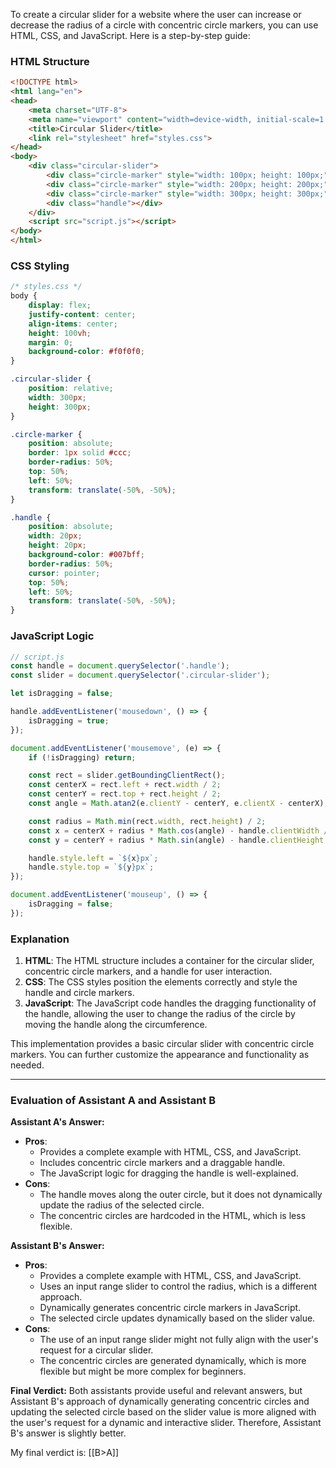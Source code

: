 
To create a circular slider for a website where the user can increase or decrease the radius of a circle with concentric circle markers, you can use HTML, CSS, and JavaScript. Here is a step-by-step guide:

### HTML Structure

```html
<!DOCTYPE html>
<html lang="en">
<head>
    <meta charset="UTF-8">
    <meta name="viewport" content="width=device-width, initial-scale=1.0">
    <title>Circular Slider</title>
    <link rel="stylesheet" href="styles.css">
</head>
<body>
    <div class="circular-slider">
        <div class="circle-marker" style="width: 100px; height: 100px;"></div>
        <div class="circle-marker" style="width: 200px; height: 200px;"></div>
        <div class="circle-marker" style="width: 300px; height: 300px;"></div>
        <div class="handle"></div>
    </div>
    <script src="script.js"></script>
</body>
</html>
```

### CSS Styling

```css
/* styles.css */
body {
    display: flex;
    justify-content: center;
    align-items: center;
    height: 100vh;
    margin: 0;
    background-color: #f0f0f0;
}

.circular-slider {
    position: relative;
    width: 300px;
    height: 300px;
}

.circle-marker {
    position: absolute;
    border: 1px solid #ccc;
    border-radius: 50%;
    top: 50%;
    left: 50%;
    transform: translate(-50%, -50%);
}

.handle {
    position: absolute;
    width: 20px;
    height: 20px;
    background-color: #007bff;
    border-radius: 50%;
    cursor: pointer;
    top: 50%;
    left: 50%;
    transform: translate(-50%, -50%);
}
```

### JavaScript Logic

```javascript
// script.js
const handle = document.querySelector('.handle');
const slider = document.querySelector('.circular-slider');

let isDragging = false;

handle.addEventListener('mousedown', () => {
    isDragging = true;
});

document.addEventListener('mousemove', (e) => {
    if (!isDragging) return;

    const rect = slider.getBoundingClientRect();
    const centerX = rect.left + rect.width / 2;
    const centerY = rect.top + rect.height / 2;
    const angle = Math.atan2(e.clientY - centerY, e.clientX - centerX);

    const radius = Math.min(rect.width, rect.height) / 2;
    const x = centerX + radius * Math.cos(angle) - handle.clientWidth / 2;
    const y = centerY + radius * Math.sin(angle) - handle.clientHeight / 2;

    handle.style.left = `${x}px`;
    handle.style.top = `${y}px`;
});

document.addEventListener('mouseup', () => {
    isDragging = false;
});
```

### Explanation

1. **HTML**: The HTML structure includes a container for the circular slider, concentric circle markers, and a handle for user interaction.
2. **CSS**: The CSS styles position the elements correctly and style the handle and circle markers.
3. **JavaScript**: The JavaScript code handles the dragging functionality of the handle, allowing the user to change the radius of the circle by moving the handle along the circumference.

This implementation provides a basic circular slider with concentric circle markers. You can further customize the appearance and functionality as needed.

---

### Evaluation of Assistant A and Assistant B

**Assistant A's Answer:**
- **Pros**:
  - Provides a complete example with HTML, CSS, and JavaScript.
  - Includes concentric circle markers and a draggable handle.
  - The JavaScript logic for dragging the handle is well-explained.
- **Cons**:
  - The handle moves along the outer circle, but it does not dynamically update the radius of the selected circle.
  - The concentric circles are hardcoded in the HTML, which is less flexible.

**Assistant B's Answer:**
- **Pros**:
  - Provides a complete example with HTML, CSS, and JavaScript.
  - Uses an input range slider to control the radius, which is a different approach.
  - Dynamically generates concentric circle markers in JavaScript.
  - The selected circle updates dynamically based on the slider value.
- **Cons**:
  - The use of an input range slider might not fully align with the user's request for a circular slider.
  - The concentric circles are generated dynamically, which is more flexible but might be more complex for beginners.

**Final Verdict:**
Both assistants provide useful and relevant answers, but Assistant B's approach of dynamically generating concentric circles and updating the selected circle based on the slider value is more aligned with the user's request for a dynamic and interactive slider. Therefore, Assistant B's answer is slightly better.

My final verdict is: [[B>A]]
